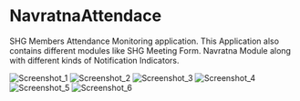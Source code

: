 # NavratnaAttendace
SHG Members Attendance Monitoring application.
This Application also contains different modules like SHG Meeting Form.
Navratna Module along with different kinds of Notification Indicators.

![Screenshot_1](https://user-images.githubusercontent.com/47457944/113602345-1ea3a500-9660-11eb-9554-ea8b4c178560.png)
![Screenshot_2](https://user-images.githubusercontent.com/47457944/113602353-219e9580-9660-11eb-87e6-405503f547ce.png)
![Screenshot_3](https://user-images.githubusercontent.com/47457944/113602361-23685900-9660-11eb-9ed4-b8d5fc4fe8fc.png)
![Screenshot_4](https://user-images.githubusercontent.com/47457944/113602371-26fbe000-9660-11eb-90d8-46beb0a9e03b.png)
![Screenshot_5](https://user-images.githubusercontent.com/47457944/113602530-5ad70580-9660-11eb-8d98-9d8ff7185663.png)
![Screenshot_6](https://user-images.githubusercontent.com/47457944/113602575-67f3f480-9660-11eb-86bd-a335bc832ca9.png)
